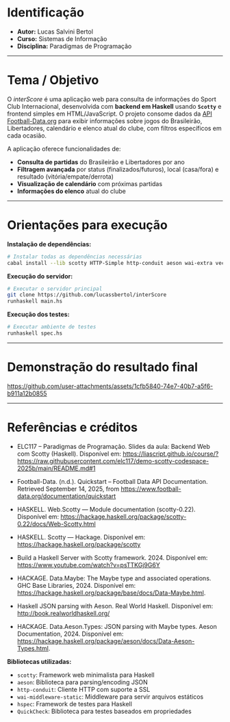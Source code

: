 # Identificação

- **Autor:** Lucas Salvini Bertol  
- **Curso:** Sistemas de Informação  
- **Disciplina:** Paradigmas de Programação  

---

# Tema / Objetivo

O *interScore* é uma aplicação web para consulta de informações do Sport Club Internacional, desenvolvida com **backend em Haskell** usando **`Scotty`** e frontend simples em HTML/JavaScript. O projeto consome dados da [API Football-Data.org](https://www.football-data.org/) para exibir informações sobre jogos do Brasileirão, Libertadores, calendário e elenco atual do clube, com filtros específicos em cada ocasião.

A aplicação oferece funcionalidades de:
- **Consulta de partidas** do Brasileirão e Libertadores por ano
- **Filtragem avançada** por status (finalizados/futuros), local (casa/fora) e resultado (vitória/empate/derrota)
- **Visualização de calendário** com próximas partidas
- **Informações do elenco** atual do clube

---

# Orientações para execução

**Instalação de dependências:**
```bash
# Instalar todas as dependências necessárias
cabal install --lib scotty HTTP-Simple http-conduit aeson wai-extra vector text bytestring hspec QuickCheck
```

**Execução do servidor:**
```bash
# Executar o servidor principal
git clone https://github.com/lucassbertol/interScore
runhaskell main.hs
```

**Execução dos testes:**
```bash
# Executar ambiente de testes
runhaskell spec.hs
```
---

# Demonstração do resultado final

https://github.com/user-attachments/assets/1cfb5840-74e7-40b7-a5f6-b911a12b0855

---

# Referências e créditos

- ELC117 – Paradigmas de Programação. Slides da aula: Backend Web com Scotty (Haskell). Disponível em: https://liascript.github.io/course/?https://raw.githubusercontent.com/elc117/demo-scotty-codespace-2025b/main/README.md#1

- Football-Data. (n.d.). Quickstart – Football Data API Documentation. Retrieved September 14, 2025, from https://www.football-data.org/documentation/quickstart

- HASKELL. Web.Scotty — Module documentation (scotty-0.22). Disponível em: https://hackage.haskell.org/package/scotty-0.22/docs/Web-Scotty.html

- HASKELL. Scotty — Hackage. Disponível em: https://hackage.haskell.org/package/scotty

- Build a Haskell Server with Scotty framework. 2024. Disponível em: https://www.youtube.com/watch?v=psTTKGj9G6Y

- HACKAGE. Data.Maybe: The Maybe type and associated operations. GHC Base Libraries, 2024. Disponível em: https://hackage.haskell.org/package/base/docs/Data-Maybe.html.

- Haskell JSON parsing with Aeson. Real World Haskell. Disponível em: http://book.realworldhaskell.org/

- HACKAGE. Data.Aeson.Types: JSON parsing with Maybe types. Aeson Documentation, 2024. Disponível em: https://hackage.haskell.org/package/aeson/docs/Data-Aeson-Types.html.


**Bibliotecas utilizadas:**
- `scotty`: Framework web minimalista para Haskell
- `aeson`: Biblioteca para parsing/encoding JSON
- `http-conduit`: Cliente HTTP com suporte a SSL
- `wai-middleware-static`: Middleware para servir arquivos estáticos
- `hspec`: Framework de testes para Haskell
- `QuickCheck`: Biblioteca para testes baseados em propriedades


